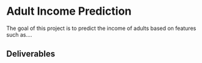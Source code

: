 # **Adult Income Prediction** 
The goal of this project is to predict the income of adults based on features such as....

## **Deliverables**
